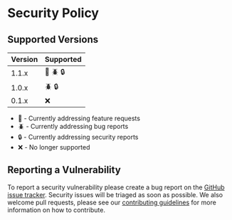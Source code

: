 # Security Policy

## Supported Versions

| Version | Supported                |
| ------- | ------------------------ |
| 1.1.x   | :rocket: :beetle: :lock: |
| 1.0.x   | :beetle: :lock:          |
| 0.1.x   | :x:                      |

- :rocket: - Currently addressing feature requests
- :beetle: - Currently addressing bug reports
- :lock:   - Currently addressing security reports
- :x:      - No longer supported

## Reporting a Vulnerability

To report a security vulnerability please create a bug report on the [GitHub issue tracker][issues]. Security issues
will be triaged as soon as possible. We also welcome pull requests, please see our
[contributing guidelines][contributing] for more information on how to contribute.

[issues]: https://github.com/aaronmallen/activeinteractor/issues
[contributing]: https://github.com/aaronmallen/activeinteractor/blob/main/CONTRIBUTING.md
